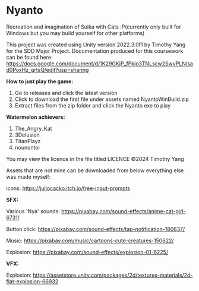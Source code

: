 # Nyanto
Recreation and imagination of Suika with Cats :P(currently only built for Windows but you may build yourself for other platforms)

This project was created using Unity version 2022.3.0f1 by Timothy Yang for the SDD Major Project. 
Documentation produced for this coursework can be found here: https://docs.google.com/document/d/1K29GKjP_fPkjo3TNLscw2SwvPLNIsad0PoxHz_grtsQ/edit?usp=sharing

**How to just play the game:**
1. Go to releases and click the latest version 
2. Click to download the first file under assets named NyantoWinBuild.zip
3. Extract files from the zip folder and click the Nyanto exe to play


**Watermelon achievers:**
1. The_Angry_Kat
2. 3Delusion
3. TitanPlayz
4. nounontoi

You may view the licence in the file titled LICENCE
©2024 Timothy Yang

Assets that are not mine can be downloaded from below everything else was made myself:

icons: https://juliocacko.itch.io/free-input-prompts

**SFX:**

Various 'Nya' sounds: https://pixabay.com/sound-effects/anime-cat-girl-6731/

Button click: https://pixabay.com/sound-effects/tap-notification-180637/

Music: https://pixabay.com/music/cartoons-cute-creatures-150622/

Explosion: https://pixabay.com/sound-effects/explosion-01-6225/

**VFX:**

Explosion: https://assetstore.unity.com/packages/2d/textures-materials/2d-flat-explosion-66932
